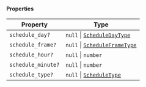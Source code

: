 #### Properties

| Property                                        | Type                                                                   |
| ----------------------------------------------- | ---------------------------------------------------------------------- |
| <a id="schedule_day"></a> `schedule_day?`       | `null` \| [`ScheduleDayType`](./generated/html/ScheduleDayType.md)     |
| <a id="schedule_frame"></a> `schedule_frame?`   | `null` \| [`ScheduleFrameType`](./generated/html/ScheduleFrameType.md) |
| <a id="schedule_hour"></a> `schedule_hour?`     | `null` \| `number`                                                     |
| <a id="schedule_minute"></a> `schedule_minute?` | `null` \| `number`                                                     |
| <a id="schedule_type"></a> `schedule_type?`     | `null` \| [`ScheduleType`](./generated/html/ScheduleType.md)           |
